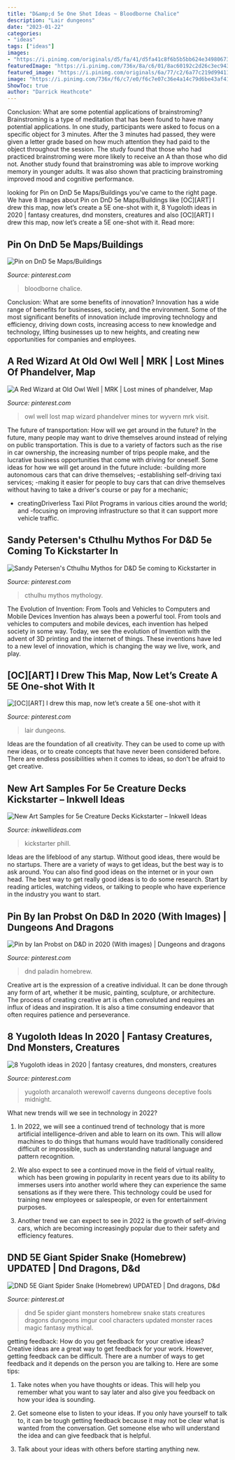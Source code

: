 ```yaml
---
title: "D&amp;d 5e One Shot Ideas ~ Bloodborne Chalice"
description: "Lair dungeons"
date: "2023-01-22"
categories:
- "ideas"
tags: ["ideas"]
images:
- "https://i.pinimg.com/originals/d5/fa/41/d5fa41c8f6b5b5bb624e349806736954.jpg"
featuredImage: "https://i.pinimg.com/736x/8a/c6/01/8ac60192c2d26c3ec94396a10d68cc96.jpg"
featured_image: "https://i.pinimg.com/originals/6a/77/c2/6a77c219d99411d17bf62af3b53d1c0b.jpg"
image: "https://i.pinimg.com/736x/f6/c7/e0/f6c7e07c36e4a14c79d6be43af41ce69.jpg"
ShowToc: true
author: "Darrick Heathcote"
---
```



Conclusion: What are some potential applications of brainstroming?
Brainstroming is a type of meditation that has been found to have many potential applications. In one study, participants were asked to focus on a specific object for 3 minutes. After the 3 minutes had passed, they were given a letter grade based on how much attention they had paid to the object throughout the session. The study found that those who had practiced brainstroming were more likely to receive an A than those who did not. Another study found that brainstroming was able to improve working memory in younger adults. It was also shown that practicing brainstroming improved mood and cognitive performance.

	

		
looking for Pin on DnD 5e Maps/Buildings you've came to the right page. We have 8 Images about Pin on DnD 5e Maps/Buildings like [OC][ART] I drew this map, now let’s create a 5E one-shot with it, 8 Yugoloth ideas in 2020 | fantasy creatures, dnd monsters, creatures and also [OC][ART] I drew this map, now let’s create a 5E one-shot with it. Read more:
		
    
## Pin On DnD 5e Maps/Buildings

<img loading=lazy src="https://i.pinimg.com/736x/23/be/6b/23be6be74be8e842e1c16c5fd93a3974.jpg" onerror="this.onerror=null;this.src='https://tse1.mm.bing.net/th?id=OIP.n8Io7wv3e9sjDDHES96N7AHaJ4&amp;pid=15.1';" alt="Pin on DnD 5e Maps/Buildings">

_Source: pinterest.com_

>bloodborne chalice. 

	

Conclusion: What are some benefits of innovation?
Innovation has a wide range of benefits for businesses, society, and the environment. Some of the most significant benefits of innovation include improving technology and efficiency, driving down costs, increasing access to new knowledge and technology, lifting businesses up to new heights, and creating new opportunities for companies and employees.

    
## A Red Wizard At Old Owl Well | MRK | Lost Mines Of Phandelver, Map

<img loading=lazy src="https://i.pinimg.com/736x/8a/c6/01/8ac60192c2d26c3ec94396a10d68cc96.jpg" onerror="this.onerror=null;this.src='https://tse1.mm.bing.net/th?id=OIP.EupipxrDZxKyc2pYMxzZKAHaFZ&amp;pid=15.1';" alt="A Red Wizard at Old Owl Well | MRK | Lost mines of phandelver, Map">

_Source: pinterest.com_

>owl well lost map wizard phandelver mines tor wyvern mrk visit. 

	

The future of transportation: How will we get around in the future?
In the future, many people may want to drive themselves around instead of relying on public transportation. This is due to a variety of factors such as the rise in car ownership, the increasing number of trips people make, and the lucrative business opportunities that come with driving for oneself. 
Some ideas for how we will get around in the future include: 
-building more autonomous cars that can drive themselves; 
-establishing self-driving taxi services; 
-making it easier for people to buy cars that can drive themselves without having to take a driver's course or pay for a mechanic; 
- creatingDriverless Taxi Pilot Programs in various cities around the world; and 
-focusing on improving infrastructure so that it can support more vehicle traffic.

    
## Sandy Petersen&#039;s Cthulhu Mythos For D&amp;D 5e Coming To Kickstarter In

<img loading=lazy src="https://i.pinimg.com/736x/f6/c7/e0/f6c7e07c36e4a14c79d6be43af41ce69.jpg" onerror="this.onerror=null;this.src='https://tse3.mm.bing.net/th?id=OIP.GcpdYMUJpBAaDALS_Ugp-wHaHa&amp;pid=15.1';" alt="Sandy Petersen&#039;s Cthulhu Mythos for D&amp;D 5e coming to Kickstarter in">

_Source: pinterest.com_

>cthulhu mythos mythology. 

	

The Evolution of Invention: From Tools and Vehicles to Computers and Mobile Devices
Invention has always been a powerful tool. From tools and vehicles to computers and mobile devices, each invention has helped society in some way. Today, we see the evolution of Invention with the advent of 3D printing and the internet of things. These inventions have led to a new level of innovation, which is changing the way we live, work, and play.

    
## [OC][ART] I Drew This Map, Now Let’s Create A 5E One-shot With It

<img loading=lazy src="https://i.pinimg.com/originals/d5/fa/41/d5fa41c8f6b5b5bb624e349806736954.jpg" onerror="this.onerror=null;this.src='https://tse3.mm.bing.net/th?id=OIP.cvfEX0a3drP-aGVOGZQMzwHaJ3&amp;pid=15.1';" alt="[OC][ART] I drew this map, now let’s create a 5E one-shot with it">

_Source: pinterest.com_

>lair dungeons. 

	

Ideas are the foundation of all creativity. They can be used to come up with new ideas, or to create concepts that have never been considered before. There are endless possibilities when it comes to ideas, so don't be afraid to get creative.

    
## New Art Samples For 5e Creature Decks Kickstarter – Inkwell Ideas

<img loading=lazy src="https://inkwellideas.com/wp-content/uploads/2016/01/devil_ice_spinx.jpg" onerror="this.onerror=null;this.src='https://tse1.mm.bing.net/th?id=OIP.HUMPDb37ch4giQUivG6LgwHaEu&amp;pid=15.1';" alt="New Art Samples for 5e Creature Decks Kickstarter – Inkwell Ideas">

_Source: inkwellideas.com_

>kickstarter phill. 

	

Ideas are the lifeblood of any startup. Without good ideas, there would be no startups. There are a variety of ways to get ideas, but the best way is to ask around. You can also find good ideas on the internet or in your own head. The best way to get really good ideas is to do some research. Start by reading articles, watching videos, or talking to people who have experience in the industry you want to start.

    
## Pin By Ian Probst On D&amp;D In 2020 (With Images) | Dungeons And Dragons

<img loading=lazy src="https://i.pinimg.com/originals/6a/77/c2/6a77c219d99411d17bf62af3b53d1c0b.jpg" onerror="this.onerror=null;this.src='https://tse1.mm.bing.net/th?id=OIP.0Dbj1UyqITFfqGSFQwPJngHaJl&amp;pid=15.1';" alt="Pin by Ian Probst on D&amp;D in 2020 (With images) | Dungeons and dragons">

_Source: pinterest.com_

>dnd paladin homebrew. 

	

Creative art is the expression of a creative individual. It can be done through any form of art, whether it be music, painting, sculpture, or architecture. The process of creating creative art is often convoluted and requires an influx of ideas and inspiration. It is also a time consuming endeavor that often requires patience and perseverance.

    
## 8 Yugoloth Ideas In 2020 | Fantasy Creatures, Dnd Monsters, Creatures

<img loading=lazy src="https://i.pinimg.com/474x/6e/82/33/6e82332856998f796057988815aee8cb.jpg" onerror="this.onerror=null;this.src='https://tse3.mm.bing.net/th?id=OIP.6uBUieYaErPMBzu7kY21KgAAAA&amp;pid=15.1';" alt="8 Yugoloth ideas in 2020 | fantasy creatures, dnd monsters, creatures">

_Source: pinterest.com_

>yugoloth arcanaloth werewolf caverns dungeons deceptive fools midnight. 

	

What new trends will we see in technology in 2022?
1. In 2022, we will see a continued trend of technology that is more artificial intelligence-driven and able to learn on its own. This will allow machines to do things that humans would have traditionally considered difficult or impossible, such as understanding natural language and pattern recognition.
2. We also expect to see a continued move in the field of virtual reality, which has been growing in popularity in recent years due to its ability to immerses users into another world where they can experience the same sensations as if they were there. This technology could be used for training new employees or salespeople, or even for entertainment purposes.

3. Another trend we can expect to see in 2022 is the growth of self-driving cars, which are becoming increasingly popular due to their safety and efficiency features.

    
## DND 5E Giant Spider Snake (Homebrew) UPDATED | Dnd Dragons, D&amp;d

<img loading=lazy src="https://i.pinimg.com/736x/0e/c0/85/0ec085961a85f8970984ed8949771367.jpg" onerror="this.onerror=null;this.src='https://tse4.mm.bing.net/th?id=OIP.Oz75m_vUEq-YfWuKokyeVgHaJl&amp;pid=15.1';" alt="DND 5E Giant Spider Snake (Homebrew) UPDATED | Dnd dragons, D&amp;d">

_Source: pinterest.at_

>dnd 5e spider giant monsters homebrew snake stats creatures dragons dungeons imgur cool characters updated monster races magic fantasy mythical. 

	

getting feedback: How do you get feedback for your creative ideas?
Creative ideas are a great way to get feedback for your work. However, getting feedback can be difficult. There are a number of ways to get feedback and it depends on the person you are talking to. Here are some tips:
1. Take notes when you have thoughts or ideas. This will help you remember what you want to say later and also give you feedback on how your idea is sounding.

2. Get someone else to listen to your ideas. If you only have yourself to talk to, it can be tough getting feedback because it may not be clear what is wanted from the conversation. Get someone else who will understand the idea and can give feedback that is helpful.

3. Talk about your ideas with others before starting anything new.

